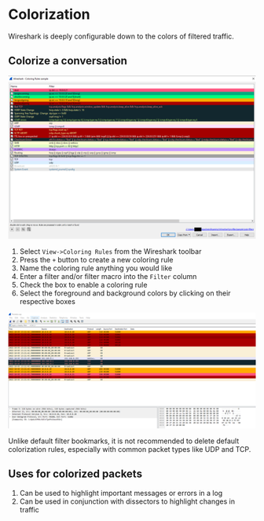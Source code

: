 # Colorization

Wireshark is deeply configurable down to the colors of filtered traffic.

## Colorize a conversation

![alt text](https://github.com/paramedicjack/Wireshark-for-Software-Engineers/blob/main/Colorization/photos/colorization1.PNG?raw=true)

1. Select `View->Coloring Rules` from the Wireshark toolbar
2. Press the `+` button to create a new coloring rule
3. Name the coloring rule anything you would like
4. Enter a filter and/or filter macro into the `Filter` column
5. Check the box to enable a coloring rule
6. Select the foreground and background colors by clicking on their respective boxes

![alt text](https://github.com/paramedicjack/Wireshark-for-Software-Engineers/blob/main/Colorization/photos/colorization2.PNG?raw=true)

Unlike default filter bookmarks, it is not recommended to delete default colorization rules, especially with common packet types like UDP and TCP. 

## Uses for colorized packets

1. Can be used to highlight important messages or errors in a log
2. Can be used in conjunction with dissectors to highlight changes in traffic
